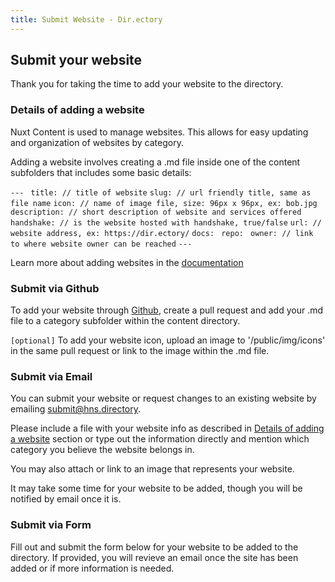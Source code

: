 ```yaml
---
title: Submit Website - Dir.ectory
---
```


<!--

<div class="sticky">

  <a href="#details-of-adding-a-website">What is needed</a>

  <!-- Submit with Github
  <a href="#submit-via-github">Submit via Github</a>

  <!-- Submit with Email
  <a href="#submit-via-email">Submit via Email</a>

  <!-- Submit with Form
  <a href="#submit-via-form">Submit via Form</a>

</div>

-->

## Submit your website

Thank you for taking the time to add your website to the directory.

### Details of adding a website

Nuxt Content is used to manage websites. This allows for easy 
updating and organization of websites by category. 

Adding a website involves creating a .md file inside one of the 
content subfolders that includes some basic details:

`--- `
`title: // title of website`
`slug: // url friendly title, same as file name`
`icon: // name of image file, size: 96px x 96px, ex: bob.jpg`
`description: // short description of website and services offered`
`handshake: // is the website hosted with handshake, true/false`
`url: // website address, ex: https://dir.ectory/`
`docs: `
`repo: `
`owner: // link to where website owner can be reached`
`--- `

Learn more about adding websites in the <a href="/docs">documentation</a>

### Submit via Github

To add your website through <a href="https://github.com/ryanmmoon/dir.ectory" target="_BLANK">Github</a>, 
create a pull request and add your .md file to a category 
subfolder within the content directory.

`[optional]`
To add your website icon, upload an image to '/public/img/icons' in the 
same pull request or link to the image within the .md file. 

### Submit via Email

You can submit your website or request changes to an existing 
website by emailing submit@hns.directory. 

Please include a file with your website info as described in <a href="#details-of-adding-a-website">Details 
of adding a website</a> section or type out the information directly and 
mention which category you believe the website belongs in. 

You may also attach or link to an image that represents your website.

It may take some time for your website to be added, though you will 
be notified by email once it is.

### Submit via Form

Fill out and submit the form below for your website to be added to 
the directory. If provided, you will revieve an email once the site has 
been added or if more information is needed.